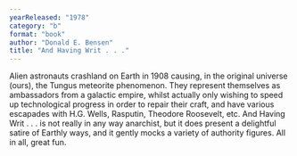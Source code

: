 ```yaml
---
yearReleased: "1978"
category: "b"
format: "book"
author: "Donald E. Bensen"
title: "And Having Writ . . ."
---
```

Alien astronauts crashland on Earth in 1908 causing, in  the original universe (ours), the Tungus meteorite phenomenon. They represent  themselves as ambassadors from a galactic empire, whilst actually only wishing  to speed up technological progress in order to repair their craft, and have  various escapades with H.G. Wells, Rasputin, Theodore Roosevelt, etc. And  Having Writ . . . is not really in any way anarchist, but it does present a  delightful satire of Earthly ways, and it gently mocks a variety of authority  figures. All in all, great fun.
 